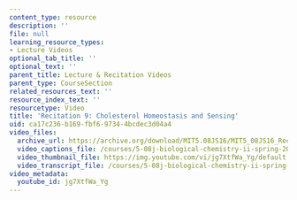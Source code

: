 ```yaml
---
content_type: resource
description: ''
file: null
learning_resource_types:
- Lecture Videos
optional_tab_title: ''
optional_text: ''
parent_title: Lecture & Recitation Videos
parent_type: CourseSection
related_resources_text: ''
resource_index_text: ''
resourcetype: Video
title: 'Recitation 9: Cholesterol Homeostasis and Sensing'
uid: ca17c236-b169-fbf6-9734-4bcdec3d04a4
video_files:
  archive_url: https://archive.org/download/MIT5.08JS16/MIT5_08JS16_Recitation_09_300k.mp4
  video_captions_file: /courses/5-08j-biological-chemistry-ii-spring-2016/c79d05c8f2ec535892998355b6cfe4f7_jg7XtfWa_Yg.vtt
  video_thumbnail_file: https://img.youtube.com/vi/jg7XtfWa_Yg/default.jpg
  video_transcript_file: /courses/5-08j-biological-chemistry-ii-spring-2016/9b94cc9cc0e322cce4f5bcab5b9d465b_jg7XtfWa_Yg.pdf
video_metadata:
  youtube_id: jg7XtfWa_Yg
---
```

